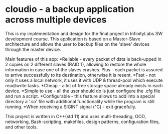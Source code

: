 # cloudio - a backup application across multiple devices
This is my implementation and design for the final project in InfinityLabs SW development course.
This application is based on a Master-Slave architecture and allows the user to backup files on the 'slave' devices through the master device.

Main features of this app:
*Reliable - every packet of data is back-upped in 2 copies on 2 different slaves (RAID 1), allowing to restore the whole information in case one of the slaves crashes. Plus - each packet is assured to arrive successfully to its destination, otherwise it is resent.
*Fast - not only it uses a local network, it uses it with UDP & thread-pool which execute read/write tasks.
*Cheap - a lot of free storage space already exists in each device.
*Simple to use - all the user should do is just configure the .cfg file and run a script.
*Configurable - this feature allows to add into a special directory a '.so' file with additional functionality while the program is still running.
*When receiving a SIGINT signal (^C) - exit gracefully.

This project is written in C++(std 11) and uses multi-threading, OOD, networking, Bash-scripting, makefiles, design patterns, configuration files, and other tools.
